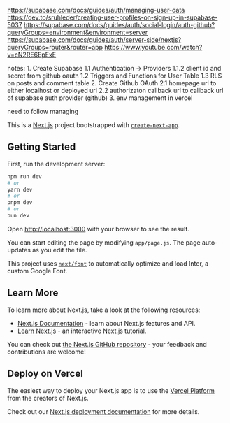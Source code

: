 https://supabase.com/docs/guides/auth/managing-user-data
https://dev.to/sruhleder/creating-user-profiles-on-sign-up-in-supabase-5037
https://supabase.com/docs/guides/auth/social-login/auth-github?queryGroups=environment&environment=server
https://supabase.com/docs/guides/auth/server-side/nextjs?queryGroups=router&router=app
https://www.youtube.com/watch?v=cN2RE6EpExE

notes:
    1. Create Supabase
        1.1 Authentication -> Providers
            1.1.2 client id and secret from github oauth
        1.2 Triggers and Functions for User Table
        1.3 RLS on posts and comment table
    2. Create Github OAuth
        2.1 homepage url to either localhost or deployed url
        2.2 authorizaton callback url to callback url of supabase auth provider (github)
    3. env management in vercel

need to follow managing 

This is a [Next.js](https://nextjs.org/) project bootstrapped with [`create-next-app`](https://github.com/vercel/next.js/tree/canary/packages/create-next-app).

## Getting Started

First, run the development server:

```bash
npm run dev
# or
yarn dev
# or
pnpm dev
# or
bun dev
```

Open [http://localhost:3000](http://localhost:3000) with your browser to see the result.

You can start editing the page by modifying `app/page.js`. The page auto-updates as you edit the file.

This project uses [`next/font`](https://nextjs.org/docs/basic-features/font-optimization) to automatically optimize and load Inter, a custom Google Font.

## Learn More

To learn more about Next.js, take a look at the following resources:

- [Next.js Documentation](https://nextjs.org/docs) - learn about Next.js features and API.
- [Learn Next.js](https://nextjs.org/learn) - an interactive Next.js tutorial.

You can check out [the Next.js GitHub repository](https://github.com/vercel/next.js/) - your feedback and contributions are welcome!

## Deploy on Vercel

The easiest way to deploy your Next.js app is to use the [Vercel Platform](https://vercel.com/new?utm_medium=default-template&filter=next.js&utm_source=create-next-app&utm_campaign=create-next-app-readme) from the creators of Next.js.

Check out our [Next.js deployment documentation](https://nextjs.org/docs/deployment) for more details.

